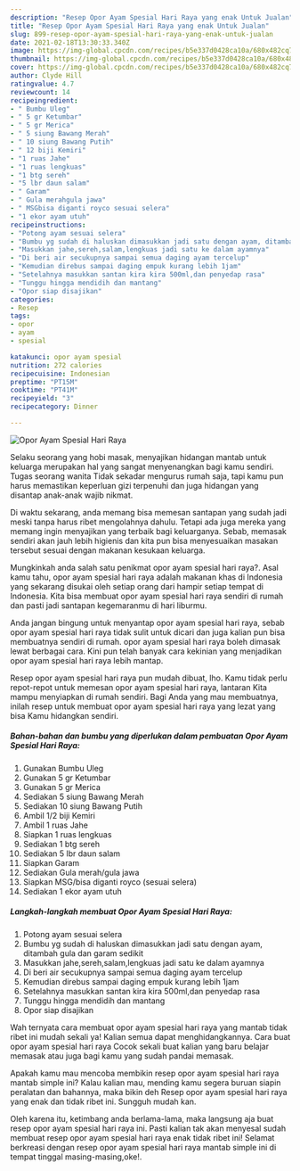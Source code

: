 ```yaml
---
description: "Resep Opor Ayam Spesial Hari Raya yang enak Untuk Jualan"
title: "Resep Opor Ayam Spesial Hari Raya yang enak Untuk Jualan"
slug: 899-resep-opor-ayam-spesial-hari-raya-yang-enak-untuk-jualan
date: 2021-02-18T13:30:33.340Z
image: https://img-global.cpcdn.com/recipes/b5e337d0428ca10a/680x482cq70/opor-ayam-spesial-hari-raya-foto-resep-utama.jpg
thumbnail: https://img-global.cpcdn.com/recipes/b5e337d0428ca10a/680x482cq70/opor-ayam-spesial-hari-raya-foto-resep-utama.jpg
cover: https://img-global.cpcdn.com/recipes/b5e337d0428ca10a/680x482cq70/opor-ayam-spesial-hari-raya-foto-resep-utama.jpg
author: Clyde Hill
ratingvalue: 4.7
reviewcount: 14
recipeingredient:
- " Bumbu Uleg"
- " 5 gr Ketumbar"
- " 5 gr Merica"
- " 5 siung Bawang Merah"
- " 10 siung Bawang Putih"
- " 12 biji Kemiri"
- "1 ruas Jahe"
- "1 ruas lengkuas"
- "1 btg sereh"
- "5 lbr daun salam"
- " Garam"
- " Gula merahgula jawa"
- " MSGbisa diganti royco sesuai selera"
- "1 ekor ayam utuh"
recipeinstructions:
- "Potong ayam sesuai selera"
- "Bumbu yg sudah di haluskan dimasukkan jadi satu dengan ayam, ditambah gula dan garam sedikit"
- "Masukkan jahe,sereh,salam,lengkuas jadi satu ke dalam ayamnya"
- "Di beri air secukupnya sampai semua daging ayam tercelup"
- "Kemudian direbus sampai daging empuk kurang lebih 1jam"
- "Setelahnya masukkan santan kira kira 500ml,dan penyedap rasa"
- "Tunggu hingga mendidih dan mantang"
- "Opor siap disajikan"
categories:
- Resep
tags:
- opor
- ayam
- spesial

katakunci: opor ayam spesial 
nutrition: 272 calories
recipecuisine: Indonesian
preptime: "PT15M"
cooktime: "PT41M"
recipeyield: "3"
recipecategory: Dinner

---
```



![Opor Ayam Spesial Hari Raya](https://img-global.cpcdn.com/recipes/b5e337d0428ca10a/680x482cq70/opor-ayam-spesial-hari-raya-foto-resep-utama.jpg)

Selaku seorang yang hobi masak, menyajikan hidangan mantab untuk keluarga merupakan hal yang sangat menyenangkan bagi kamu sendiri. Tugas seorang  wanita Tidak sekadar mengurus rumah saja, tapi kamu pun harus memastikan keperluan gizi terpenuhi dan juga hidangan yang disantap anak-anak wajib nikmat.

Di waktu  sekarang, anda memang bisa memesan santapan yang sudah jadi meski tanpa harus ribet mengolahnya dahulu. Tetapi ada juga mereka yang memang ingin menyajikan yang terbaik bagi keluarganya. Sebab, memasak sendiri akan jauh lebih higienis dan kita pun bisa menyesuaikan masakan tersebut sesuai dengan makanan kesukaan keluarga. 



Mungkinkah anda salah satu penikmat opor ayam spesial hari raya?. Asal kamu tahu, opor ayam spesial hari raya adalah makanan khas di Indonesia yang sekarang disukai oleh setiap orang dari hampir setiap tempat di Indonesia. Kita bisa membuat opor ayam spesial hari raya sendiri di rumah dan pasti jadi santapan kegemaranmu di hari liburmu.

Anda jangan bingung untuk menyantap opor ayam spesial hari raya, sebab opor ayam spesial hari raya tidak sulit untuk dicari dan juga kalian pun bisa membuatnya sendiri di rumah. opor ayam spesial hari raya boleh dimasak lewat berbagai cara. Kini pun telah banyak cara kekinian yang menjadikan opor ayam spesial hari raya lebih mantap.

Resep opor ayam spesial hari raya pun mudah dibuat, lho. Kamu tidak perlu repot-repot untuk memesan opor ayam spesial hari raya, lantaran Kita mampu menyiapkan di rumah sendiri. Bagi Anda yang mau membuatnya, inilah resep untuk membuat opor ayam spesial hari raya yang lezat yang bisa Kamu hidangkan sendiri.

<!--inarticleads1-->

##### Bahan-bahan dan bumbu yang diperlukan dalam pembuatan Opor Ayam Spesial Hari Raya:

1. Gunakan  Bumbu Uleg
1. Gunakan  5 gr Ketumbar
1. Gunakan  5 gr Merica
1. Sediakan  5 siung Bawang Merah
1. Sediakan  10 siung Bawang Putih
1. Ambil  1/2 biji Kemiri
1. Ambil 1 ruas Jahe
1. Siapkan 1 ruas lengkuas
1. Sediakan 1 btg sereh
1. Sediakan 5 lbr daun salam
1. Siapkan  Garam
1. Sediakan  Gula merah/gula jawa
1. Siapkan  MSG/bisa diganti royco (sesuai selera)
1. Sediakan 1 ekor ayam utuh




<!--inarticleads2-->

##### Langkah-langkah membuat Opor Ayam Spesial Hari Raya:

1. Potong ayam sesuai selera
1. Bumbu yg sudah di haluskan dimasukkan jadi satu dengan ayam, ditambah gula dan garam sedikit
1. Masukkan jahe,sereh,salam,lengkuas jadi satu ke dalam ayamnya
1. Di beri air secukupnya sampai semua daging ayam tercelup
1. Kemudian direbus sampai daging empuk kurang lebih 1jam
1. Setelahnya masukkan santan kira kira 500ml,dan penyedap rasa
1. Tunggu hingga mendidih dan mantang
1. Opor siap disajikan




Wah ternyata cara membuat opor ayam spesial hari raya yang mantab tidak ribet ini mudah sekali ya! Kalian semua dapat menghidangkannya. Cara buat opor ayam spesial hari raya Cocok sekali buat kalian yang baru belajar memasak atau juga bagi kamu yang sudah pandai memasak.

Apakah kamu mau mencoba membikin resep opor ayam spesial hari raya mantab simple ini? Kalau kalian mau, mending kamu segera buruan siapin peralatan dan bahannya, maka bikin deh Resep opor ayam spesial hari raya yang enak dan tidak ribet ini. Sungguh mudah kan. 

Oleh karena itu, ketimbang anda berlama-lama, maka langsung aja buat resep opor ayam spesial hari raya ini. Pasti kalian tak akan menyesal sudah membuat resep opor ayam spesial hari raya enak tidak ribet ini! Selamat berkreasi dengan resep opor ayam spesial hari raya mantab simple ini di tempat tinggal masing-masing,oke!.

